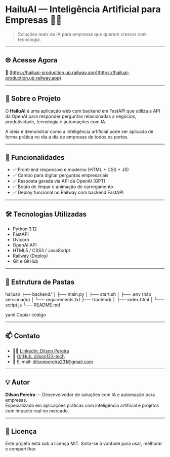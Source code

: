 # HailuAI — Inteligência Artificial para Empresas 🚀🤖

> Soluções reais de IA para empresas que querem crescer com tecnologia.

---

## 🌐 Acesse Agora

🔗 [https://hailuai-production.up.railway.app](https://hailuai-production.up.railway.app)

---

## 📌 Sobre o Projeto

O **HailuAI** é uma aplicação web com backend em FastAPI que utiliza a API da OpenAI para responder perguntas relacionadas a negócios, produtividade, tecnologia e automações com IA.

A ideia é demonstrar como a inteligência artificial pode ser aplicada de forma prática no dia a dia de empresas de todos os portes.

---

## 🧠 Funcionalidades

- ✅ Front-end responsivo e moderno (HTML + CSS + JS)
- ✅ Campo para digitar perguntas empresariais
- ✅ Resposta gerada via API da OpenAI (GPT)
- ✅ Botão de limpar e animação de carregamento
- ✅ Deploy funcional no Railway com backend FastAPI

---

## 🛠️ Tecnologias Utilizadas

- Python 3.12
- FastAPI
- Uvicorn
- OpenAI API
- HTML5 / CSS3 / JavaScript
- Railway (Deploy)
- Git e GitHub

---

## 📂 Estrutura de Pastas

hailuai/
├── backend/
│ ├── main.py
│ ├── start.sh
│ ├── .env (não versionado)
│ └── requirements.txt
├── frontend/
│ ├── index.html
│ └── script.js
└── README.md

yaml
Copiar código

---

## 📫 Contato

- 👨‍💼 [LinkedIn: Dilson Pereira](https://www.linkedin.com/in/dilsonpereira/)
- 💼 [GitHub: dilson123-tech](https://github.com/dilson123-tech)
- 📧 E-mail: dilsonpereira231@gmail.com

---

## 💡 Autor

**Dilson Pereira** — Desenvolvedor de soluções com IA e automação para empresas.  
Especializado em aplicações práticas com inteligência artificial e projetos com impacto real no mercado.

---

## 📢 Licença

Este projeto está sob a licença MIT. Sinta-se à vontade para usar, melhorar e compartilhar.

